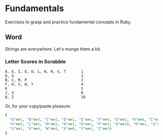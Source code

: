 # Fundamentals

Exercises to grasp and practice fundamental concepts in Ruby.

## Word

Strings are everywhere. Let's munge them a bit.

### Letter Scores in Scrabble

```plain
A, E, I, O, U, L, N, R, S, T       1
D, G                               2
B, C, M, P                         3
F, H, V, W, Y                      4
K                                  5
J, X                               8
Q, Z                               10
```

Or, for your copy/paste pleasure:

```ruby
{
  "A"=>1, "B"=>3, "C"=>3, "D"=>2, "E"=>1, "F"=>4, "G"=>2, "H"=>4, "I"=>1, "J"=>8,
  "K"=>5, "L"=>1, "M"=>3, "N"=>1, "O"=>1, "P"=>3, "Q"=>10, "R"=>1, "S"=>1, "T"=>1,
  "U"=>1, "V"=>4, "W"=>4, "X"=>8, "Y"=>4, "Z"=>10
}
```

